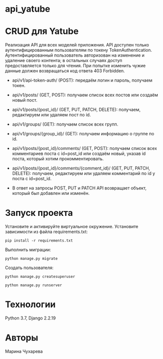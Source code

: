# api_yatube
# CRUD для Yatube
Реализация API для всех моделей приложения. API доступен только аутентифицированным пользователям по токену TokenAuthentication. Аутентифицированный пользователь авторизован на изменение и удаление своего контента; в остальных случаях доступ предоставляется только для чтения. При попытке изменить чужие данные должен возвращаться код ответа 403 Forbidden.

* api/v1/api-token-auth/ (POST): передаём логин и пароль, получаем токен.

* api/v1/posts/ (GET, POST): получаем список всех постов или создаём новый пост.

* api/v1/posts/{post_id}/ (GET, PUT, PATCH, DELETE): получаем, редактируем или удаляем пост по id.

* api/v1/groups/ (GET): получаем список всех групп.

* api/v1/groups/{group_id}/ (GET): получаем информацию о группе по id.

* api/v1/posts/{post_id}/comments/ (GET, POST): получаем список всех комментариев поста с id=post_id или создаём новый, указав id поста, который хотим прокомментировать.

* api/v1/posts/{post_id}/comments/{comment_id}/ (GET, PUT, PATCH, DELETE): получаем, редактируем или удаляем комментарий по id у поста с id=post_id.

* В ответ на запросы POST, PUT и PATCH API возвращает объект, который был добавлен или изменён.

# Запуск проекта

Установите и активируйте виртуальное окружение. Установите зависимости из файла requirements.txt:
```
pip install -r requirements.txt
```
Выполнить миграции:
```
python manage.py migrate
```
Создать пользователя:
```
python manage.py createsuperuser
```
```
python manage.py runserver
```

# Технологии
Python 3.7, Django 2.2.19

# Авторы
Марина Чухарева
